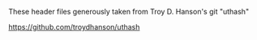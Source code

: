 These header files generously taken from Troy D. Hanson's git "uthash"

https://github.com/troydhanson/uthash
